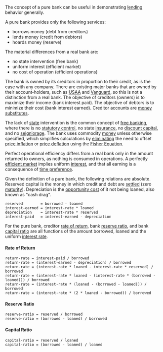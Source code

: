 The concept of a pure bank can be useful in demonstrating [lending](Glossary#loan) behavior generally.

A pure bank provides only the following services:

* borrows money (debt from creditors)
* lends money (credit from debtors)
* hoards money (reserve)

The material differences from a real bank are:

* no state intervention (free bank)
* uniform interest (efficient market)
* no cost of operation (efficient operations)

The bank is owned by its creditors in proportion to their credit, as is the case with any company. There are existing major banks that are owned by their account-holders, such as [USAA](https://www.usaa.com) and [Vanguard](https://investor.vanguard.com), so this is not a distinction from a real bank. The objective of creditors (owners) is to maximize their income (bank interest paid). The objective of debtors is to minimize their cost (bank interest earned). Creditor accounts are [money substitutes](https://wiki.mises.org/wiki/Money_substitutes).

The lack of [state](Glossary#state) intervention is the common concept of [free banking](https://en.wikipedia.org/wiki/Free_banking), where there is no [statutory control](https://en.wikipedia.org/wiki/Federal_Reserve), no state [insurance](https://www.fdic.gov), no [discount capital](https://en.wikipedia.org/wiki/Discount_window), and no [seigniorage](https://en.wikipedia.org/wiki/Seigniorage). The bank uses commodity [money](Money-Taxonomy) unless otherwise specified, which simplifies calculations by [eliminating](Inflation-Principle) the need to offset [price inflation](https://en.wikipedia.org/wiki/Inflation) or [price deflation](https://en.wikipedia.org/wiki/Deflation) using the [Fisher Equation](https://en.wikipedia.org/wiki/Fisher_equation).

Perfect operational efficiency differs from a real bank only in the amount returned to owners, as nothing is consumed in operations. A perfectly [efficient market](https://en.wikipedia.org/wiki/Efficient-market_hypothesis) implies uniform [interest](Glossary#interest), and that all earning is a consequence of [time preference](Time-Preference-Fallacy).

Given the definition of a pure bank, the following relations are absolute. Reserved capital is the money in which credit and debt are [settled](https://en.wikipedia.org/wiki/Settlement_(finance)) (zero [maturity](https://en.wikipedia.org/wiki/Maturity_(finance))). Depreciation is the [opportunity cost](https://en.wikipedia.org/wiki/Opportunity_cost) of it not being loaned, also known as "cash drag".
```
reserved        = borrowed - loaned
interest-earned = interest-rate * loaned
depreciation    = interest-rate * reserved
interest-paid   = interest-earned - depreciation
```
For the pure bank, creditor [rate of return](https://en.wikipedia.org/wiki/Rate_of_return), bank [reserve ratio](https://en.wikipedia.org/wiki/Reserve_requirement), and bank [capital ratio](https://en.wikipedia.org/wiki/Capital_requirement) are all functions of the amount borrowed, loaned and the uniform [interest rate](https://en.wikipedia.org/wiki/Interest_rate). 

#### Rate of Return
```
return-rate = interest-paid / borrowed
return-rate = (interest-earned - depreciation) / borrowed
return-rate = (interest-rate * loaned - interest-rate * reserved) / borrowed
return-rate = (interest-rate * loaned - (interest-rate * (borrowed - loaned))) / borrowed
return-rate = (interest-rate * (loaned - (borrowed - loaned))) / borrowed
return-rate = (interest-rate * (2 * loaned - borrowed)) / borrowed
```
#### Reserve Ratio
```
reserve-ratio = reserved / borrowed
reserve-ratio = (borrowed - loaned) / borrowed
```
#### Capital Ratio
```
capital-ratio = reserved / loaned
capital-ratio = (borrowed - loaned) / loaned
```